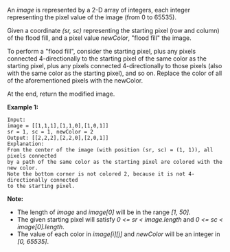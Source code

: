 An *image* is represented by a 2-D array of integers, each integer representing the pixel value of the image (from 0 to 65535).

Given a coordinate *(sr, sc)* representing the starting pixel (row and column) of the flood fill, and a pixel value *newColor*, "flood fill" the image.

To perform a "flood fill", consider the starting pixel, plus any pixels connected 4-directionally to the starting pixel of the same color as the starting pixel, plus any pixels connected 4-directionally to those pixels (also with the same color as the starting pixel), and so on. Replace the color of all of the aforementioned pixels with the newColor.

At the end, return the modified image.

**Example 1:**
```
Input: 
image = [[1,1,1],[1,1,0],[1,0,1]]
sr = 1, sc = 1, newColor = 2
Output: [[2,2,2],[2,2,0],[2,0,1]]
Explanation: 
From the center of the image (with position (sr, sc) = (1, 1)), all pixels connected 
by a path of the same color as the starting pixel are colored with the new color.
Note the bottom corner is not colored 2, because it is not 4-directionally connected
to the starting pixel.
```

**Note:**

* The length of *image* and *image[0]* will be in the range *[1, 50]*.
* The given starting pixel will satisfy *0 <= sr < image.length* and *0 <= sc < image[0].length*.
* The value of each color in *image[i][j]* and *newColor* will be an integer in *[0, 65535]*.